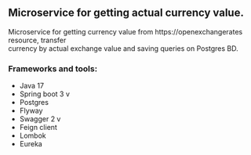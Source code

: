 ## Microservice for getting actual currency value.

Microservice for getting currency value
from https://openexchangerates resource, transfer  
currency by actual exchange value and saving queries 
on Postgres BD. 


### Frameworks and tools:

- Java 17
- Spring boot 3 v
- Postgres
- Flyway
- Swagger 2 v
- Feign client
- Lombok
- Eureka